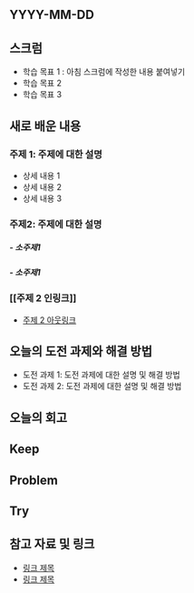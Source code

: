 ## YYYY-MM-DD

## 스크럼
- 학습 목표 1 : 아침 스크럼에 작성한 내용 붙여넣기
- 학습 목표 2
- 학습 목표 3

## 새로 배운 내용
### 주제 1: 주제에 대한 설명
- 상세 내용 1
- 상세 내용 2
- 상세 내용 3

### 주제2: 주제에 대한 설명
##### - 소주제1
##### - 소주제1

### [[주제 2 인링크]]
- [주제 2 아웃링크]()

## 오늘의 도전 과제와 해결 방법
- 도전 과제 1: 도전 과제에 대한 설명 및 해결 방법
- 도전 과제 2: 도전 과제에 대한 설명 및 해결 방법

## 오늘의 회고
Keep
- 

Problem
- 

Try
- 

## 참고 자료 및 링크
- [링크 제목](URL)
- [링크 제목](URL)

